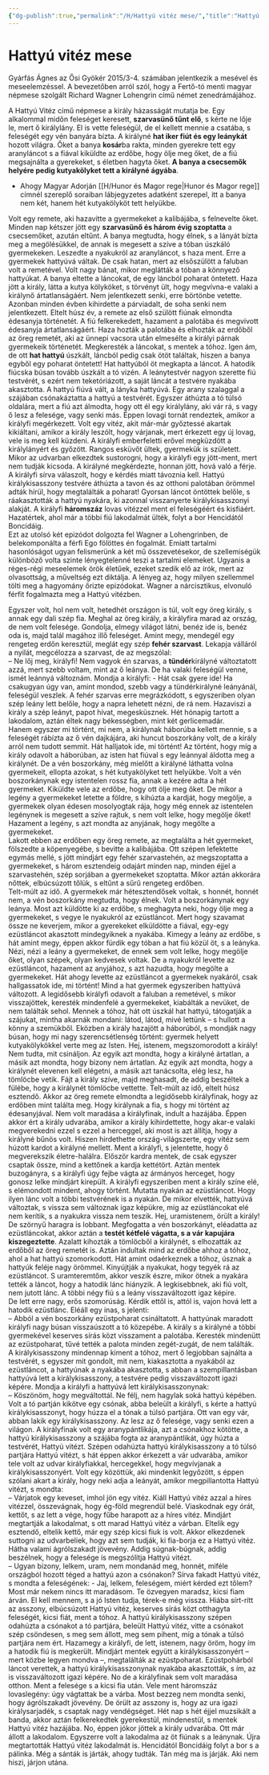```yaml
---
{"dg-publish":true,"permalink":"/H/Hattyú vitéz mese/","title":"Hattyú vitéz mese","created":"2024-05-01T15:05","updated":"2025-07-12T00:29"}
---
```



# Hattyú vitéz mese

Gyárfás Ágnes az Ősi Gyökér 2015/3-4. számában jelentkezik a mesével és meseelemzéssel. A bevezetőben arról szól, hogy a Fertő-tó menti magyar népmese szolgált Richard Wagner Lohengrin című német zenedrámájához.  

A Hattyú Vitéz című népmese a király házasságát mutatja be. Egy alkalommal midőn feleséget keresett, **szarvasünő tűnt elő**, s kérte ne lője le, mert ő királylány. El is vette feleségül, de el kellett mennie a csatába, s feleségét egy vén banyára bízta. A királyné **hat iker fiút és egy leánykát** hozott világra. Őket a banya **kosár**ba rakta, minden gyerekre tett egy aranyláncot s a fiával kiküldte az erdőbe, hogy ölje meg őket, de a fiú megsajnálta a gyerekeket, s életben hagyta őket. **A banya a csecsemők helyére pedig kutyakölyket tett a királyné ágyába**.  
- Ahogy Magyar Adorján [[H/Hunor és Magor rege\|Hunor és Magor rege]] címnél szereplő soraiban lábjegyzetes adatként szerepel, itt a banya nem két, hanem hét kutyakölyköt tett helyükbe.

Volt egy remete, aki hazavitte a gyermekeket a kalibájába, s felnevelte őket. Minden nap kétszer jött egy **szarvasünő és három évig szoptatta** a csecsemőket, azután eltűnt. A banya megtudta, hogy élnek, s a lányát bízta meg a megölésükkel, de annak is megesett a szíve a tóban úszkáló gyermekeken. Leszedte a nyakukról az aranyláncot, s haza ment. Erre a gyermekek hattyúvá váltak. De csak hatan, mert az elsőszülött a faluban volt a remetével. Volt nagy bánat, mikor meglátták a tóban a könnyező hattyúkat. A banya eltette a láncokat, de egy láncból poharat öntetett. Haza jött a király, látta a kutya kölyköket, s törvényt ült, hogy megvívna-e valaki a királynő ártatlanságáért. Nem jelentkezett senki, erre börtönbe vetette. Azonban minden évben kihirdette a párviadalt, de soha senki nem jelentkezett. Eltelt húsz év, a remete az első szülött fiúnak elmondta édesanyja történetét. A fiú felkerekedett, hazament a palotába és megvívott édesanyja ártatlanságáért. Haza hozták a palotába és elhozták az erdőből az öreg remetét, aki az ünnepi vacsora után elmesélte a királyi párnak gyermekeik történetét. Megkeresték a láncokat, s mentek a tóhoz. Igen ám, de ott **hat hattyú** úszkált, láncból pedig csak ötöt találtak, hiszen a banya egyből egy poharat öntetett! Hat hattyúból öt megkapta a láncot. A hatodik fiúcska búsan tovább úszkált a tó vizén. A leánytestvér nagyon szerette fiú testvérét, s ezért nem teketóriázott, a saját láncát a testvére nyakába akasztotta. A hattyú fiúvá vált, a lányka hattyúvá. Egy arany szalaggal a szájában csónakáztatta a hattyú a testvérét. Egyszer áthúzta a tó túlsó oldalára, mert a fiú azt álmodta, hogy ott él egy királylány, aki vár rá, s vagy ő lesz a felesége, vagy senki más. Éppen lovagi tornát rendeztek, amikor a királyfi megérkezett. Volt egy vitéz, akit már-már győztessé akartak kikiáltani, amikor a király leszólt, hogy várjanak, mert érkezett egy új lovag, vele is meg kell küzdeni. A királyfi emberfeletti erővel megküzdött a királylányért és győzött. Rangos esküvőt ültek, gyermekük is született. Mikor az udvarban elkezdtek sustorogni, hogy a királyfi egy jött-ment, mert nem tudják kicsoda. A királyné megkérdezte, honnan jött, hová való a férje. A királyfi sírva válaszolt, hogy e kérdés miatt távoznia kell. Hattyú királykisasszony testvére áthúzta a tavon és az otthoni palotában örömmel adták hírül, hogy megtalálták a poharat! Gyorsan láncot öntöttek belőle, s ráakasztották a hattyú nyakára, ki azonnal visszanyerte királykisasszonyi alakját. A királyfi **háromszáz** lovas vitézzel ment el feleségéért és kisfiáért. Hazatértek, ahol már a többi fiú lakodalmát ülték, folyt a bor Hencidától Boncidáig.  
Ezt az utolsó két epizódot dolgozta fel Wagner a Lohengrinben, de belekomponálta a férfi Ego fölöttes én fogalmát. Emiatt tartalmi hasonlóságot ugyan felismerünk a két mű összevetésekor, de szellemiségük különböző volta szinte lényegtelenné teszi a tartalmi elemeket. Ugyanis a réges-régi meseelemek örök életűek, ezeket szedik elő az írók, mert az olvasottság, a műveltség ezt diktálja. A lényeg az, hogy milyen szellemmel tölti meg a hagyomány őrizte epizódokat. Wagner a nárcisztikus, elvonuló férfit fogalmazta meg a Hattyú vitézben.  

Egyszer volt, hol nem volt, hetedhét országon is túl, volt egy öreg király, s annak egy dali szép fia. Meghal az öreg király, a királyfira marad az ország, de nem volt felesége. Gondolja, elmegy világot látni, benéz ide is, benéz oda is, majd talál magához illő feleséget. Amint megy, mendegél egy rengeteg erdőn keresztül, meglát egy szép **fehér szarvast**. Lekapja válláról a nyilát, megcélozza a szarvast, de az megszólal:  
– Ne lőj meg, királyfi! Nem vagyok én szarvas, a **tündér**királyné változtatott azzá, mert szebb voltam, mint az ő leánya. De ha valaki feleségül venne, ismét leánnyá változnám. Mondja a királyfi: - Hát csak gyere ide! Ha csakugyan úgy van, amint mondod, szebb vagy a tündérkirályné leányánál, feleségül veszlek. A fehér szarvas erre megrázkódott, s egyszeriben olyan szép leány lett belőle, hogy a napra lehetett nézni, de rá nem. Hazaviszi a király a szép leányt, papot hívat, megesküsznek. Hét hónapig tartott a lakodalom, aztán éltek nagy békességben, mint két gerlicemadár.  
Hanem egyszer mi történt, mi nem, a királynak háborúba kellett mennie, s a feleségét rábízta az ő vén dajkájára, aki huncut boszorkány volt, de a király arról nem tudott semmit. Hát halljatok ide, mi történt! Az történt, hogy míg a király odavolt a háborúban, az isten hat fiúval s egy leánnyal áldotta meg a királynét. De a vén boszorkány, még mielőtt a királyné láthatta volna gyermekeit, ellopta azokat, s hét kutyakölyket tett helyükbe. Volt a vén boszorkánynak egy istentelen rossz fia, annak a kezére adta a hét gyermeket. Kiküldte vele az erdőbe, hogy ott ölje meg őket. De mikor a legény a gyermekeket letette a földre, s kihúzta a kardját, hogy megölje, a gyermekek olyan édesen mosolyogtak rája, hogy még ennek az istentelen legénynek is megesett a szíve rajtuk, s nem volt lelke, hogy megölje őket! Hazament a legény, s azt mondta az anyjának, hogy megölte a gyermekeket.  
Lakott ebben az erdőben egy öreg remete, az megtalálta a hét gyermeket, fölszedte a köpenyegébe, s bevitte a kalibájába. Ott szépen lefektette egymás mellé, s jött mindjárt egy fehér szarvastehén, az megszoptatta a gyermekeket, s három esztendeig odajárt minden nap, minden éjjel a szarvastehén, szép sorjában a gyermekeket szoptatta. Mikor aztán akkorára nőttek, elbúcsúzott tőlük, s eltűnt a sűrű rengeteg erdőben.  
Telt-múlt az idő. A gyermekek már hétesztendősek voltak, s honnét, honnét nem, a vén boszorkány megtudta, hogy élnek. Volt a boszorkánynak egy leánya. Most azt küldötte ki az erdőbe, s meghagyta neki, hogy ölje meg a gyermekeket, s vegye le nyakukról az ezüstláncot. Mert hogy szavamat össze ne keverjem, mikor a gyerekeket elküldötte a fiával, egy-egy ezüstláncot akasztott mindegyiknek a nyakába. Kimegy a leány az erdőbe, s hát amint megy, éppen akkor fürdik egy tóban a hat fiú közül öt, s a leányka. Nézi, nézi a leány a gyermekeket, de ennek sem volt lelke, hogy megölje őket, olyan szépek, olyan kedvesek voltak. De a nyakukról levette az ezüstláncot, hazament az anyjához, s azt hazudta, hogy megölte a gyermekeket. Hát ahogy levette az ezüstláncot a gyermekek nyakáról, csak hallgassatok ide, mi történt! Mind a hat gyermek egyszeriben hattyúvá változott. A legidősebb királyfi odavolt a faluban a remetével, s mikor visszajöttek, keresték mindenfelé a gyermekeket, kiabálták a nevüket, de nem találták sehol. Mennek a tóhoz, hát ott úszkál hat hattyú, tátogatják a szájukat, mintha akarnák mondani: látod, látod, mivé lettünk – s hullott a könny a szemükből. Eközben a király hazajött a háborúból, s mondják nagy búsan, hogy mi nagy szerencsétlenség történt: gyermek helyett kutyakölykökkel verte meg az Isten. Hej, istenem, megszomorodott a király! Nem tudta, mit csináljon. Az egyik azt mondta, hogy a királyné ártatlan, a másik azt mondta, hogy bizony nem ártatlan. Az egyik azt mondta, hogy a királynét elevenen kell elégetni, a másik azt tanácsolta, elég lesz, ha tömlöcbe vetik. Fájt a király szíve, majd meghasadt, de addig beszéltek a fülébe, hogy a királynét tömlöcbe vettette. Telt-múlt az idő, eltelt húsz esztendő. Akkor az öreg remete elmondta a legidősebb királyfinak, hogy az erdőben mint találta meg. Hogy királynak a fia, s hogy mi történt az édesanyjával. Nem volt maradása a királyfinak, indult a hazájába. Éppen akkor ért a király udvarába, amikor a király kihirdettette, hogy akar-e valaki megverekedni ezzel s ezzel a herceggel, aki most is azt állítja, hogy a királyné bűnös volt. Hiszen hirdethette ország-világszerte, egy vitéz sem húzott kardot a királyné mellett. Ment a királyfi, s jelentette, hogy ő megverekszik életre-halálra. Először kardra mentek, de csak egyszer csaptak össze, mind a kettőnek a kardja kettétört. Aztán mentek buzogányra, s a királyfi úgy fejbe vágta az ármányos herceget, hogy gonosz lelke mindjárt kirepült. A királyfi egyszeriben ment a király színe elé, s elémondott mindent, ahogy történt. Mutatta nyakán az ezüstláncot. Hogy ilyen lánc volt a többi testvérének is a nyakán. De mikor elvették, hattyúvá változtak, s vissza sem változnak igaz képükre, míg az ezüstláncokat elé nem kerítik, s a nyakukra vissza nem teszik. Hej, uramistenem, örült a király! De szörnyű haragra is lobbant. Megfogatta a vén boszorkányt, eléadatta az ezüstláncokat, akkor aztán a **testét kétfelé vágatta, s a vár kapujára kiszegeztette**. Azalatt kihozták a tömlöcből a királynét, s elhozatták az erdőből az öreg remetét is. Aztán indultak mind az erdőbe ahhoz a tóhoz, ahol a hat hattyú szomorkodott. Hát amint odaérkeznek a tóhoz, úsznak a hattyúk feléje nagy örömmel. Kinyújtják a nyakukat, hogy tegyék rá az ezüstláncot. S uramteremtőm, akkor veszik észre, mikor ötnek a nyakára tették a láncot, hogy a hatodik lánc hiányzik. A legkisebbnek, aki fiú volt, nem jutott lánc. A többi négy fiú s a leány visszaváltozott igaz képire.  
De lett erre nagy, erős szomorúság. Kérdik ettől is, attól is, vajon hová lett a hatodik ezüstlánc. Eléáll egy inas, s jelenti:  
– Abból a vén boszorkány ezüstpoharat csináltatott. A hattyúnak maradott királyfi nagy búsan visszaúszott a tó közepébe. A király s a királyné a többi gyermekével keserves sírás közt visszament a palotába. Keresték mindenütt az ezüstpoharat, tűvé tették a palota minden zegét-zugát, de nem találták. A királykisasszony mindennap kiment a tóhoz, mert ő legjobban sajnálta a testvérét, s egyszer mit gondolt, mit nem, kiakasztotta a nyakából az ezüstláncot, a hattyúnak a nyakába akasztotta, s abban a szempillantásban hattyúvá lett a királykisasszony, a testvére pedig visszaváltozott igazi képére. Mondja a királyfi a hattyúvá lett királykisasszonynak:  
– Köszönöm, hogy megváltottál. Ne félj, nem hagylak soká hattyú képében. Volt a tó partján kikötve egy csónak, abba beleült a királyfi, s kérte a hattyú királykisasszonyt, hogy húzza el a tónak a túlsó partjára. Ott van egy vár, abban lakik egy királykisasszony. Az lesz az ő felesége, vagy senki ezen a világon. A királyfinak volt egy aranypántlikája, azt a csónakhoz kötötte, a hattyú királykisasszony a szájába fogta az aranypántlikát, úgy húzta a testvérét, Hattyú vitézt. Szépen odahúzta hattyú királykisasszony a tó túlsó partjára Hattyú vitézt, s hát éppen akkor érkezett a vár udvarába, amikor tele volt az udvar királyfiakkal, hercegekkel, hogy megvívjanak a királykisasszonyért. Volt egy közöttük, aki mindenkit legyőzött, s éppen szólani akart a király, hogy neki adja a leányát, amikor megpillantotta Hattyú vitézt, s mondta:  
– Várjatok egy keveset, imhol jön egy vitéz. Kiáll Hattyú vitéz azzal a híres vitézzel, összevágnak, hogy ég-föld megrendül belé. Viaskodnak egy órát, kettőt, s az lett a vége, hogy fűbe harapott az a híres vitéz. Mindjárt megtartják a lakodalmat, s ott marad Hattyú vitéz a várban. Eltelik egy esztendő, eltelik kettő, már egy szép kicsi fiuk is volt. Akkor elkezdenek suttogni az udvarbeliek, hogy azt sem tudják, ki fia-borja ez a Hattyú vitéz. Hátha valami ágrólszakadt jövevény. Addig súgnak-búgnak, addig beszélnek, hogy a felesége is megszólítja Hattyú vitézt.  
– Ugyan bizony, lelkem, uram, nem mondanád meg, honnét, miféle országból hozott téged a hattyú azon a csónakon? Sírva fakadt Hattyú vitéz, s mondta a feleségének: - Jaj, lelkem, feleségem, miért kérded ezt tőlem? Most már nekem nincs itt maradásom. Te özvegyen maradsz, kicsi fiam árván. El kell mennem, s a jó Isten tudja, térek-e még vissza. Hiába sírt-rítt az asszony, elbúcsúzott Hattyú vitéz, keserves sírás közt otthagyta feleségét, kicsi fiát, ment a tóhoz. A hattyú királykisasszony szépen odahúzta a csónakot a tó partjára, beleült Hattyú vitéz, vitte a csónakot szép csöndesen, s meg sem állott, meg sem pihent, míg a tónak a túlsó partjára nem ért. Hazamegy a királyfi, de lett, istenem, nagy öröm, hogy ím a hatodik fiú is megkerült. Mindjárt mentek együtt a királykisasszonyért – mert közbe legyen mondva –, megtalálták az ezüstpoharat. Ezüstpohárból láncot verettek, a hattyú királykisasszonynak nyakába akasztották, s ím, az is visszaváltozott igazi képére. No de a királyfinak sem volt maradása otthon. Ment a felesége s a kicsi fia után. Vele ment háromszáz lovaslegény: úgy vágtattak be a várba. Most bezzeg nem mondta senki, hogy ágrólszakadt jövevény. De örült az asszony is, hogy az ura igazi királysarjadék, s csaptak nagy vendégséget. Hét nap s hét éjjel muzsikált a banda, akkor aztán felkerekedtek gyerekestül, mindenestül, s mentek Hattyú vitéz hazájába. No, éppen jókor jöttek a király udvarába. Ott már állott a lakodalom. Egyszerre volt a lakodalma az öt fiúnak s a leánynak. Újra megtartották Hattyú vitéz lakodalmát is. Hencidától Boncidáig folyt a bor s a pálinka. Még a sánták is járták, ahogy tudták. Tán még ma is járják. Aki nem hiszi, járjon utána.  